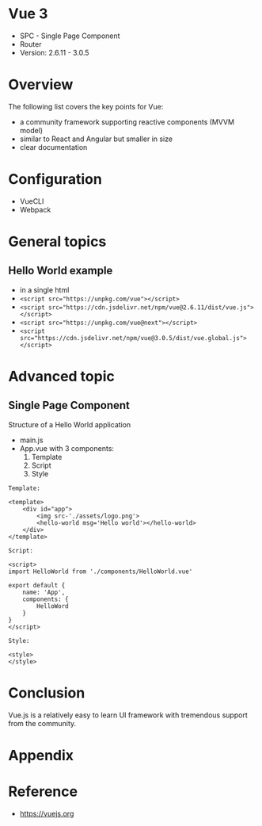 # Vue 3
- SPC - Single Page Component
- Router
- Version: 2.6.11 - 3.0.5
# Overview
The following list covers the key points for Vue:
- a community framework supporting reactive components (MVVM model)
- similar to React and Angular but smaller in size
- clear documentation
# Configuration
- VueCLI
- Webpack
# General topics
## Hello World example
- in a single html
- ```<script src="https://unpkg.com/vue"></script>```
- ```<script src="https://cdn.jsdelivr.net/npm/vue@2.6.11/dist/vue.js"></script>```
- ```<script src="https://unpkg.com/vue@next"></script>```
- ```<script src="https://cdn.jsdelivr.net/npm/vue@3.0.5/dist/vue.global.js"></script>```
# Advanced topic 
## Single Page Component
Structure of a Hello World application

- main.js
- App.vue with 3 components:
    1. Template
    2. Script
    3. Style

```
Template:

<template>
    <div id="app">
        <img src-'./assets/logo.png'>
        <hello-world msg='Hello world'></hello-world>
    </div>
</template>
```

```
Script:

<script>
import HelloWorld from './components/HelloWorld.vue'

export default {
    name: 'App',
    components: { 
        HelloWord 
    }
}
</script>
```

```
Style:

<style>
</style>
```
## 
# Conclusion
Vue.js is a relatively easy to learn UI framework with tremendous support from the community.
# Appendix
# Reference
- https://vuejs.org
